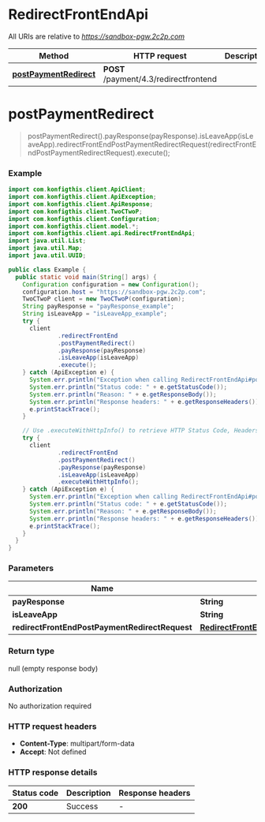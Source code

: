 # RedirectFrontEndApi

All URIs are relative to *https://sandbox-pgw.2c2p.com*

| Method | HTTP request | Description |
|------------- | ------------- | -------------|
| [**postPaymentRedirect**](RedirectFrontEndApi.md#postPaymentRedirect) | **POST** /payment/4.3/redirectfrontend |  |


<a name="postPaymentRedirect"></a>
# **postPaymentRedirect**
> postPaymentRedirect().payResponse(payResponse).isLeaveApp(isLeaveApp).redirectFrontEndPostPaymentRedirectRequest(redirectFrontEndPostPaymentRedirectRequest).execute();



### Example
```java
import com.konfigthis.client.ApiClient;
import com.konfigthis.client.ApiException;
import com.konfigthis.client.ApiResponse;
import com.konfigthis.client.TwoCTwoP;
import com.konfigthis.client.Configuration;
import com.konfigthis.client.model.*;
import com.konfigthis.client.api.RedirectFrontEndApi;
import java.util.List;
import java.util.Map;
import java.util.UUID;

public class Example {
  public static void main(String[] args) {
    Configuration configuration = new Configuration();
    configuration.host = "https://sandbox-pgw.2c2p.com";
    TwoCTwoP client = new TwoCTwoP(configuration);
    String payResponse = "payResponse_example";
    String isLeaveApp = "isLeaveApp_example";
    try {
      client
              .redirectFrontEnd
              .postPaymentRedirect()
              .payResponse(payResponse)
              .isLeaveApp(isLeaveApp)
              .execute();
    } catch (ApiException e) {
      System.err.println("Exception when calling RedirectFrontEndApi#postPaymentRedirect");
      System.err.println("Status code: " + e.getStatusCode());
      System.err.println("Reason: " + e.getResponseBody());
      System.err.println("Response headers: " + e.getResponseHeaders());
      e.printStackTrace();
    }

    // Use .executeWithHttpInfo() to retrieve HTTP Status Code, Headers and Request
    try {
      client
              .redirectFrontEnd
              .postPaymentRedirect()
              .payResponse(payResponse)
              .isLeaveApp(isLeaveApp)
              .executeWithHttpInfo();
    } catch (ApiException e) {
      System.err.println("Exception when calling RedirectFrontEndApi#postPaymentRedirect");
      System.err.println("Status code: " + e.getStatusCode());
      System.err.println("Reason: " + e.getResponseBody());
      System.err.println("Response headers: " + e.getResponseHeaders());
      e.printStackTrace();
    }
  }
}

```

### Parameters

| Name | Type | Description  | Notes |
|------------- | ------------- | ------------- | -------------|
| **payResponse** | **String**|  | [optional] |
| **isLeaveApp** | **String**|  | [optional] |
| **redirectFrontEndPostPaymentRedirectRequest** | [**RedirectFrontEndPostPaymentRedirectRequest**](RedirectFrontEndPostPaymentRedirectRequest.md)|  | [optional] |

### Return type

null (empty response body)

### Authorization

No authorization required

### HTTP request headers

 - **Content-Type**: multipart/form-data
 - **Accept**: Not defined

### HTTP response details
| Status code | Description | Response headers |
|-------------|-------------|------------------|
| **200** | Success |  -  |


